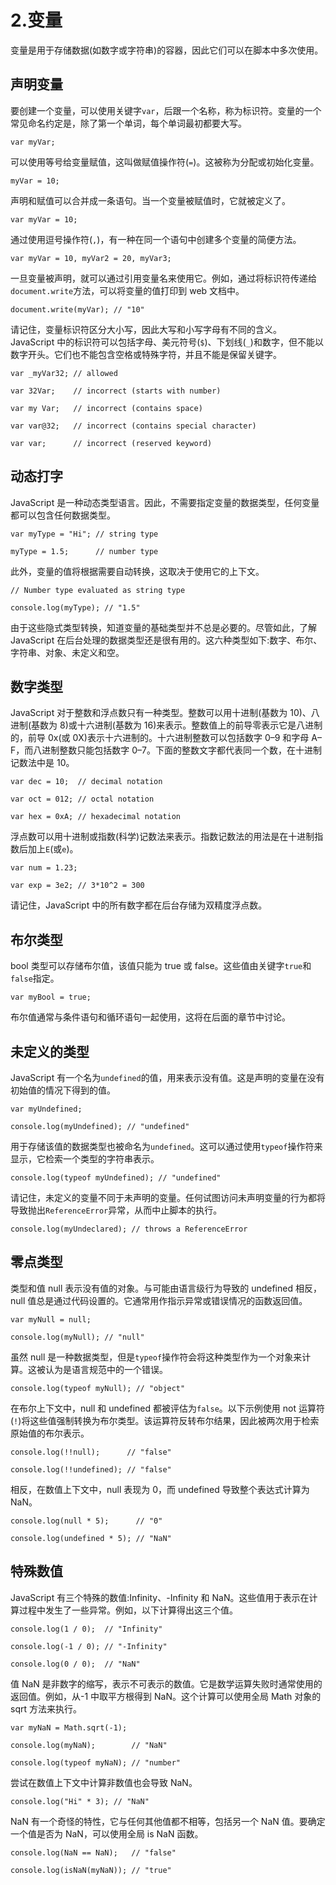 # 2.变量

变量是用于存储数据(如数字或字符串)的容器，因此它们可以在脚本中多次使用。

## 声明变量

要创建一个变量，可以使用关键字`var`，后跟一个名称，称为标识符。变量的一个常见命名约定是，除了第一个单词，每个单词最初都要大写。

`var myVar;`

可以使用等号给变量赋值，这叫做赋值操作符(`=`)。这被称为分配或初始化变量。

`myVar = 10;`

声明和赋值可以合并成一条语句。当一个变量被赋值时，它就被定义了。

`var myVar = 10;`

通过使用逗号操作符(`,`)，有一种在同一个语句中创建多个变量的简便方法。

`var myVar = 10, myVar2 = 20, myVar3;`

一旦变量被声明，就可以通过引用变量名来使用它。例如，通过将标识符传递给`document.write`方法，可以将变量的值打印到 web 文档中。

`document.write(myVar); // "10"`

请记住，变量标识符区分大小写，因此大写和小写字母有不同的含义。JavaScript 中的标识符可以包括字母、美元符号(`$`)、下划线(`_`)和数字，但不能以数字开头。它们也不能包含空格或特殊字符，并且不能是保留关键字。

`var _myVar32; // allowed`

`var 32Var;    // incorrect (starts with number)`

`var my Var;   // incorrect (contains space)`

`var var@32;   // incorrect (contains special character)`

`var var;      // incorrect (reserved keyword)`

## 动态打字

JavaScript 是一种动态类型语言。因此，不需要指定变量的数据类型，任何变量都可以包含任何数据类型。

`var myType = "Hi"; // string type`

`myType = 1.5;      // number type`

此外，变量的值将根据需要自动转换，这取决于使用它的上下文。

`// Number type evaluated as string type`

`console.log(myType); // "1.5"`

由于这些隐式类型转换，知道变量的基础类型并不总是必要的。尽管如此，了解 JavaScript 在后台处理的数据类型还是很有用的。这六种类型如下:数字、布尔、字符串、对象、未定义和空。

## 数字类型

JavaScript 对于整数和浮点数只有一种类型。整数可以用十进制(基数为 10)、八进制(基数为 8)或十六进制(基数为 16)来表示。整数值上的前导零表示它是八进制的，前导 0x(或 0X)表示十六进制的。十六进制整数可以包括数字 0–9 和字母 A–F，而八进制整数只能包括数字 0–7。下面的整数文字都代表同一个数，在十进制记数法中是 10。

`var dec = 10;  // decimal notation`

`var oct = 012; // octal notation`

`var hex = 0xA; // hexadecimal notation`

浮点数可以用十进制或指数(科学)记数法来表示。指数记数法的用法是在十进制指数后加上`E`(或`e`)。

`var num = 1.23;`

`var exp = 3e2; // 3*10^2 = 300`

请记住，JavaScript 中的所有数字都在后台存储为双精度浮点数。

## 布尔类型

bool 类型可以存储布尔值，该值只能为 true 或 false。这些值由关键字`true`和`false`指定。

`var myBool = true;`

布尔值通常与条件语句和循环语句一起使用，这将在后面的章节中讨论。

## 未定义的类型

JavaScript 有一个名为`undefined`的值，用来表示没有值。这是声明的变量在没有初始值的情况下得到的值。

`var myUndefined;`

`console.log(myUndefined); // "undefined"`

用于存储该值的数据类型也被命名为`undefined`。这可以通过使用`typeof`操作符来显示，它检索一个类型的字符串表示。

`console.log(typeof myUndefined); // "undefined"`

请记住，未定义的变量不同于未声明的变量。任何试图访问未声明变量的行为都将导致抛出`ReferenceError`异常，从而中止脚本的执行。

`console.log(myUndeclared); // throws a ReferenceError`

## 零点类型

类型和值 null 表示没有值的对象。与可能由语言级行为导致的 undefined 相反，null 值总是通过代码设置的。它通常用作指示异常或错误情况的函数返回值。

`var myNull = null;`

`console.log(myNull); // "null"`

虽然 null 是一种数据类型，但是`typeof`操作符会将这种类型作为一个对象来计算。这被认为是语言规范中的一个错误。

`console.log(typeof myNull); // "object"`

在布尔上下文中，null 和 undefined 都被评估为`false`。以下示例使用 not 运算符(`!`)将这些值强制转换为布尔类型。该运算符反转布尔结果，因此被两次用于检索原始值的布尔表示。

`console.log(!!null);      // "false"`

`console.log(!!undefined); // "false"`

相反，在数值上下文中，null 表现为 0，而 undefined 导致整个表达式计算为 NaN。

`console.log(null * 5);      // "0"`

`console.log(undefined * 5); // "NaN"`

## 特殊数值

JavaScript 有三个特殊的数值:Infinity、-Infinity 和 NaN。这些值用于表示在计算过程中发生了一些异常。例如，以下计算得出这三个值。

`console.log(1 / 0);  // "Infinity"`

`console.log(-1 / 0); // "-Infinity"`

`console.log(0 / 0);  // "NaN"`

值 NaN 是非数字的缩写，表示不可表示的数值。它是数学运算失败时通常使用的返回值。例如，从-1 中取平方根得到 NaN。这个计算可以使用全局 Math 对象的 sqrt 方法来执行。

`var myNaN = Math.sqrt(-1);`

`console.log(myNaN);        // "NaN"`

`console.log(typeof myNaN); // "number"`

尝试在数值上下文中计算非数值也会导致 NaN。

`console.log("Hi" * 3); // "NaN"`

NaN 有一个奇怪的特性，它与任何其他值都不相等，包括另一个 NaN 值。要确定一个值是否为 NaN，可以使用全局 is NaN 函数。

`console.log(NaN == NaN);   // "false"`

`console.log(isNaN(myNaN)); // "true"`